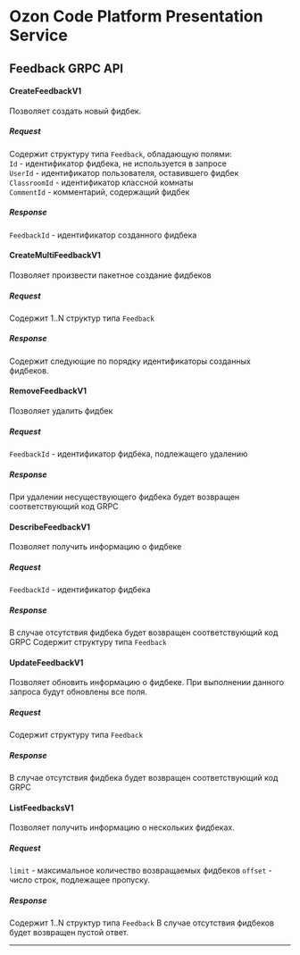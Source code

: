 # Ozon Code Platform Presentation Service

## Feedback GRPC API

#### CreateFeedbackV1
Позволяет создать новый фидбек.
##### Request
Содержит структуру типа ```Feedback```, обладающую полями:  
```Id``` - идентификатор фидбека, не используется в запросе    
```UserId``` - идентификатор пользователя, оставившего фидбек  
```ClassroomId``` - идентификатор классной комнаты  
```CommentId``` - комментарий, содержащий фидбек  
##### Response
```FeedbackId``` - идентификатор созданного фидбека

#### CreateMultiFeedbackV1
Позволяет произвести пакетное создание фидбеков
##### Request
Содержит 1..N структур типа ```Feedback```
##### Response
Содержит следующие по порядку идентификаторы созданных фидбеков.

#### RemoveFeedbackV1
Позволяет удалить фидбек
##### Request
```FeedbackId``` - идентификатор фидбека, подлежащего удалению
##### Response
При удалении несуществующего фидбека будет возвращен соответствующий код GRPC 

#### DescribeFeedbackV1
Позволяет получить информацию о фидбеке
##### Request
```FeedbackId``` - идентификатор фидбека
##### Response
В случае отсутствия фидбека будет возвращен соответствующий код GRPC
Содержит структуру типа ```Feedback```


#### UpdateFeedbackV1
Позволяет обновить информацию о фидбеке. При выполнении данного запроса будут обновлены все поля.
##### Request
Содержит структуру типа ```Feedback```
##### Response
В случае отсутствия фидбека будет возвращен соответствующий код GRPC

#### ListFeedbacksV1
Позволяет получить информацию о нескольких фидбеках.  
##### Request
```limit``` - максимальное количество возвращаемых фидбеков
```offset``` - число строк, подлежащее пропуску.
##### Response
Содержит 1..N структур типа ```Feedback```
В случае отсутствия фидбеков будет возвращен пустой ответ.

____











